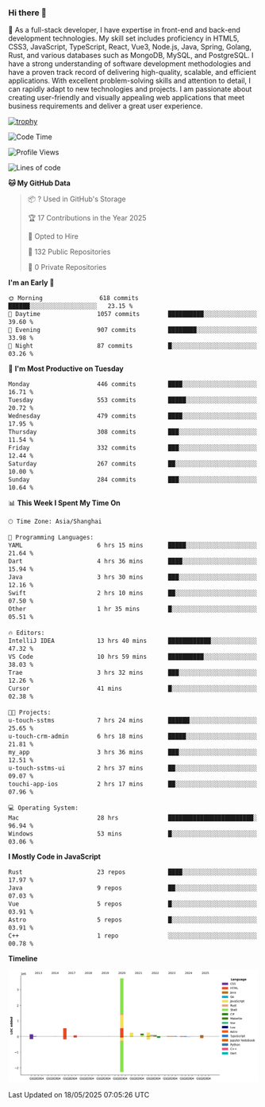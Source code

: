 ### Hi there 👋

🌱 As a full-stack developer, I have expertise in front-end and back-end development technologies. My skill set includes proficiency in HTML5, CSS3, JavaScript, TypeScript, React, Vue3, Node.js, Java, Spring, Golang, Rust, and various databases such as MongoDB, MySQL, and PostgreSQL. I have a strong understanding of software development methodologies and have a proven track record of delivering high-quality, scalable, and efficient applications. With excellent problem-solving skills and attention to detail, I can rapidly adapt to new technologies and projects. I am passionate about creating user-friendly and visually appealing web applications that meet business requirements and deliver a great user experience.

[![trophy](https://github-profile-trophy.vercel.app/?username=elton&rank=SECRET,SSS,SS,S,AAA,AA,A&theme=onedark&no-frame=true&margin-w=10)](https://github.com/ryo-ma/github-profile-trophy)

<!--START_SECTION:waka-->
![Code Time](http://img.shields.io/badge/Code%20Time-1%2C644%20hrs%2058%20mins-blue)

![Profile Views](http://img.shields.io/badge/Profile%20Views-0-blue)

![Lines of code](https://img.shields.io/badge/From%20Hello%20World%20I%27ve%20Written-5.7%20million%20lines%20of%20code-blue)

**🐱 My GitHub Data** 

> 📦 ? Used in GitHub's Storage 
 > 
> 🏆 17 Contributions in the Year 2025
 > 
> 💼 Opted to Hire
 > 
> 📜 132 Public Repositories 
 > 
> 🔑 0 Private Repositories 
 > 
**I'm an Early 🐤** 

```text
🌞 Morning                618 commits         ██████░░░░░░░░░░░░░░░░░░░   23.15 % 
🌆 Daytime                1057 commits        ██████████░░░░░░░░░░░░░░░   39.60 % 
🌃 Evening                907 commits         ████████░░░░░░░░░░░░░░░░░   33.98 % 
🌙 Night                  87 commits          █░░░░░░░░░░░░░░░░░░░░░░░░   03.26 % 
```
📅 **I'm Most Productive on Tuesday** 

```text
Monday                   446 commits         ████░░░░░░░░░░░░░░░░░░░░░   16.71 % 
Tuesday                  553 commits         █████░░░░░░░░░░░░░░░░░░░░   20.72 % 
Wednesday                479 commits         ████░░░░░░░░░░░░░░░░░░░░░   17.95 % 
Thursday                 308 commits         ███░░░░░░░░░░░░░░░░░░░░░░   11.54 % 
Friday                   332 commits         ███░░░░░░░░░░░░░░░░░░░░░░   12.44 % 
Saturday                 267 commits         ██░░░░░░░░░░░░░░░░░░░░░░░   10.00 % 
Sunday                   284 commits         ███░░░░░░░░░░░░░░░░░░░░░░   10.64 % 
```


📊 **This Week I Spent My Time On** 

```text
🕑︎ Time Zone: Asia/Shanghai

💬 Programming Languages: 
YAML                     6 hrs 15 mins       █████░░░░░░░░░░░░░░░░░░░░   21.64 % 
Dart                     4 hrs 36 mins       ████░░░░░░░░░░░░░░░░░░░░░   15.94 % 
Java                     3 hrs 30 mins       ███░░░░░░░░░░░░░░░░░░░░░░   12.16 % 
Swift                    2 hrs 10 mins       ██░░░░░░░░░░░░░░░░░░░░░░░   07.50 % 
Other                    1 hr 35 mins        █░░░░░░░░░░░░░░░░░░░░░░░░   05.51 % 

🔥 Editors: 
IntelliJ IDEA            13 hrs 40 mins      ████████████░░░░░░░░░░░░░   47.32 % 
VS Code                  10 hrs 59 mins      ██████████░░░░░░░░░░░░░░░   38.03 % 
Trae                     3 hrs 32 mins       ███░░░░░░░░░░░░░░░░░░░░░░   12.26 % 
Cursor                   41 mins             █░░░░░░░░░░░░░░░░░░░░░░░░   02.38 % 

🐱‍💻 Projects: 
u-touch-sstms            7 hrs 24 mins       ██████░░░░░░░░░░░░░░░░░░░   25.65 % 
u-touch-crm-admin        6 hrs 18 mins       █████░░░░░░░░░░░░░░░░░░░░   21.81 % 
my_app                   3 hrs 36 mins       ███░░░░░░░░░░░░░░░░░░░░░░   12.51 % 
u-touch-sstms-ui         2 hrs 37 mins       ██░░░░░░░░░░░░░░░░░░░░░░░   09.07 % 
touchi-app-ios           2 hrs 17 mins       ██░░░░░░░░░░░░░░░░░░░░░░░   07.96 % 

💻 Operating System: 
Mac                      28 hrs              ████████████████████████░   96.94 % 
Windows                  53 mins             █░░░░░░░░░░░░░░░░░░░░░░░░   03.06 % 
```

**I Mostly Code in JavaScript** 

```text
Rust                     23 repos            ████░░░░░░░░░░░░░░░░░░░░░   17.97 % 
Java                     9 repos             ██░░░░░░░░░░░░░░░░░░░░░░░   07.03 % 
Vue                      5 repos             █░░░░░░░░░░░░░░░░░░░░░░░░   03.91 % 
Astro                    5 repos             █░░░░░░░░░░░░░░░░░░░░░░░░   03.91 % 
C++                      1 repo              ░░░░░░░░░░░░░░░░░░░░░░░░░   00.78 % 
```



**Timeline**

![Lines of Code chart](https://raw.githubusercontent.com/elton/elton/main/assets/bar_graph.png)


 Last Updated on 18/05/2025 07:05:26 UTC
<!--END_SECTION:waka-->

<!--
**elton/elton** is a ✨ _special_ ✨ repository because its `README.md` (this file) appears on your GitHub profile.

Here are some ideas to get you started:

- 🔭 I’m currently working on ...
- 🌱 I’m currently learning ...
- 👯 I’m looking to collaborate on ...
- 🤔 I’m looking for help with ...
- 💬 Ask me about ...
- 📫 How to reach me: ...
- 😄 Pronouns: ...
- ⚡ Fun fact: ...
-->
